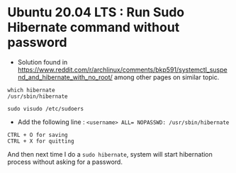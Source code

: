 # Ubuntu 20.04 LTS : Run Sudo Hibernate command without password

- Solution found in https://www.reddit.com/r/archlinux/comments/bkp591/systemctl_suspend_and_hibernate_with_no_root/ among other pages on similar topic.

```
which hibernate
/usr/sbin/hibernate

sudo visudo /etc/sudoers
```
- Add the following line : 
`<username> ALL= NOPASSWD: /usr/sbin/hibernate`

```
CTRL + O for saving
CTRL + X for quitting
```
And then next time I do a `sudo hibernate`, system will start hibernation process without asking for a password.
